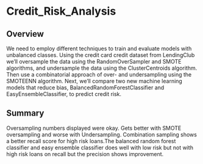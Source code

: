 # Credit_Risk_Analysis
## Overview
We need to employ different techniques to train and evaluate models with unbalanced classes. Using the credit card credit dataset from LendingClub we’ll oversample the data using the RandomOverSampler and SMOTE algorithms, and undersample the data using the ClusterCentroids algorithm. Then use a combinatorial approach of over- and undersampling using the SMOTEENN algorithm. Next, we’ll compare two new machine learning models that reduce bias, BalancedRandomForestClassifier and EasyEnsembleClassifier, to predict credit risk.

## Summary

Oversampling numbers displayed were okay. Gets better with SMOTE oversampling and worse with Undersampling. Combination sampling shows a better recall score for high risk loans.The balanced random forest classifier and easy ensemble classifier does well with low risk but not with high risk loans on recall but the precision shows improvement.
